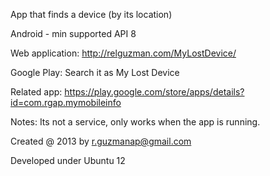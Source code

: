 App that finds a device (by its location)

Android - min supported API 8

Web application: http://relguzman.com/MyLostDevice/

Google Play: Search it as My Lost Device

Related app: https://play.google.com/store/apps/details?id=com.rgap.mymobileinfo

Notes: Its not a service, only works when the app is running.

Created @ 2013 by r.guzmanap@gmail.com

Developed under Ubuntu 12
